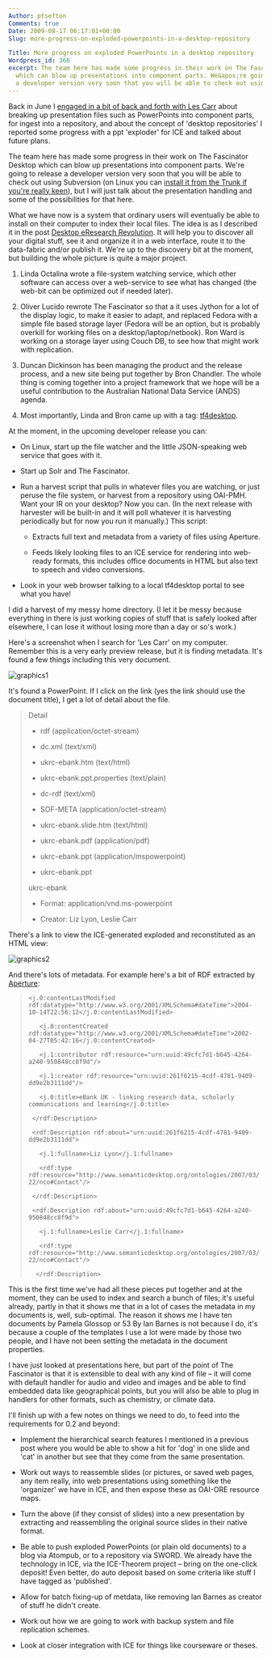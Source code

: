 ```yaml
---
Author: ptsefton
Comments: true
Date: 2009-08-17 06:17:01+00:00
Slug: more-progress-on-exploded-powerpoints-in-a-desktop-repository

Title: More progress on exploded PowerPoints in a desktop repository
Wordpress_id: 368
excerpt: The team here has made some progress in their work on The Fascinator Desktop
  which can blow up presentations into component parts. We&apos;re going to release
  a developer version very soon that you will be able to check out using Subversion.
---
```


<div>

<div class="page-toc">

</div>

<div>

Back in June I [engaged in a bit of back and forth with Les
Carr](http://ptsefton.com/2009/06/12/desktop-repositories-smashing-up-powerpoint.htm)
about breaking up presentation files such as PowerPoints into component
parts, for ingest into a repository, and about the concept of 'desktop
repositories' I reported some progress with a ppt 'exploder' for ICE and
talked about future plans.

The team here has made some progress in their work on The Fascinator
Desktop which can blow up presentations into component parts. We're
going to release a developer version very soon that you will be able to
check out using Subversion (on Linux you can [install it from the Trunk
if you're really
keen](http://fascinator.usq.edu.au/trac/wiki/tf2/DeveloperInstall)), but
I will just talk about the presentation handling and some of the
possibilities for that here.

What we have now is a system that ordinary users will eventually be able
to install on their computer to index their local files. The idea is as
I described it in the post [Desktop eResearch
Revolution](http://ptsefton.com/2009/03/05/desktop-eresearch-revolution.htm).
It will help you to discover all your digital stuff, see it and organize
it in a web interface, route it to the data-fabric and/or publish it.
We're up to the discovery bit at the moment, but building the whole
picture is quite a major project.

1.  Linda Octalina wrote a file-system watching service, which other
    software can access over a web-service to see what has changed (the
    web-bit can be optimized out if needed later).

2.  Oliver Lucido rewrote The Fascinator so that a it uses Jython for a
    lot of the display logic, to make it easier to adapt, and replaced
    Fedora with a simple file based storage layer (Fedora will be an
    option, but is probably overkill for working files on a
    desktop/laptop/netbook). Ron Ward is working on a storage layer
    using Couch DB, to see how that might work with replication.

3.  Duncan Dickinson has been managing the product and the release
    process, and a new site being put together by Bron Chandler. The
    whole thing is coming together into a project framework that we hope
    will be a useful contribution to the Australian National Data
    Service (ANDS) agenda.

4.  Most importantly, Linda and Bron came up with a tag:
    [tf4desktop](http://twitter.com/#search?q=tf4desktop).

At the moment, in the upcoming developer release you can:

-   On Linux, start up the file watcher and the little JSON-speaking web
    service that goes with it.

-   Start up Solr and The Fascinator.

-   Run a harvest script that pulls in whatever files you are watching,
    or just peruse the file system, or harvest from a repository using
    OAI-PMH. Want your IR on your desktop? Now you can. (In the next
    release with harvester will be built-in and it will poll whatever it
    is harvesting periodically but for now you run it manually.) This
    script:

    -   Extracts full text and metadata from a variety of files using
        Aperture.

    -   Feeds likely looking files to an ICE service for rendering into
        web-ready formats, this includes office documents in HTML but
        also text to speech and video conversions.

-   Look in your web browser talking to a local tf4desktop portal to see
    what you have!

I did a harvest of my messy home directory. (I let it be messy because
everything in there is just working copies of stuff that is safely
looked after elsewhere, I can lose it without losing more than a day or
so's work.)

Here's a screenshot when I search for 'Les Carr' on my computer.
Remember this is a very early preview release, but it is finding
metadata. It's found a few things including this very document.

<span
style="display: block"><a name="graphics1"></a>![graphics1](/wp-content/uploads/2009/08/m1f3c6882-453x437.jpeg)</span>

It's found a PowerPoint. If I click on the link (yes the link should use
the document title), I get a lot of detail about the file.

> Detail
>
> -   rdf (application/octet-stream)
>
> -   dc.xml (text/xml)
>
> -   ukrc-ebank.htm (text/html)
>
> -   ukrc-ebank.ppt.properties (text/plain)
>
> -   dc-rdf (text/xml)
>
> -   SOF-META (application/octet-stream)
>
> -   ukrc-ebank.slide.htm (text/html)
>
> -   ukrc-ebank.pdf (application/pdf)
>
> -   ukrc-ebank.ppt (application/mspowerpoint)
>
> -   ukrc-ebank.ppt
>
> ukrc-ebank
>
> -   Format: <a name="format"></a>application/vnd.ms-powerpoint
>
> -   Creator: Liz Lyon, Leslie Carr
>
There's a link to view the ICE-generated exploded and reconstituted as
an HTML view:

<span
style="display: block"><a name="graphics2"></a>![graphics2](/wp-content/uploads/2009/08/m1a02b193-467x301.jpeg)</span>

And there's lots of metadata. For example here's a bit of RDF extracted
by [Aperture](http://aperture.sourceforge.net/):

> `<j.0:contentLastModified rdf:datatype="http://www.w3.org/2001/XMLSchema#dateTime">2004-10-14T22:56:12</j.0:contentLastModified> `
>
> `    <j.0:contentCreated rdf:datatype="http://www.w3.org/2001/XMLSchema#dateTime">2002-04-27T05:42:16</j.0:contentCreated> `
>
> `    <j.1:contributor rdf:resource="urn:uuid:49cfc7d1-b645-4264-a240-950848cc8f9d"/> `
>
> `    <j.1:creator rdf:resource="urn:uuid:261f6215-4cdf-4781-9409-dd9e2b3111dd"/> `
>
> `    <j.0:title>eBank UK - linking research data, scholarly communications and learning</j.0:title> `
>
> `  </rdf:Description> `
>
> ` `
> `<rdf:Description rdf:about="urn:uuid:261f6215-4cdf-4781-9409-dd9e2b3111dd"> `
>
> `    <j.1:fullname>Liz Lyon</j.1:fullname> `
>
> `    <rdf:type rdf:resource="http://www.semanticdesktop.org/ontologies/2007/03/22/nco#Contact"/> `
>
> `  </rdf:Description> `
>
> `  <rdf:Description rdf:about="urn:uuid:49cfc7d1-b645-4264-a240-950848cc8f9d"> `
>
> `    <j.1:fullname>Leslie Carr</j.1:fullname> `
>
> `    <rdf:type rdf:resource="http://www.semanticdesktop.org/ontologies/2007/03/22/nco#Contact"/> `
>
> `  </rdf:Description>`

This is the first time we've had all these pieces put together and at
the moment, they can be used to index and search a bunch of files; it's
useful already, partly in that it shows me that in a lot of cases the
metadata in my documents is, well, sub-optimal. The reason it shows me I
have ten documents by Pamela Glossop or 53 By Ian Barnes is not because
I do, it's because a couple of the templates I use a lot were made by
those two people, and I have not been setting the metadata in the
document properties.

I have just looked at presentations here, but part of the point of The
Fascinator is that it is extensible to deal with any kind of file <span
class="spCh spChx2013">–</span> it will come with default handler for
audio and video and images and be able to find embedded data like
geographical points, but you will also be able to plug in handlers for
other formats, such as chemistry, or climate data.

I'll finish up with a few notes on things we need to do, to feed into
the requirements for 0.2 and beyond:

-   Implement the hierarchical search features I mentioned in a previous
    post where you would be able to show a hit for 'dog' in one slide
    and 'cat' in another but see that they come from the same
    presentation.

-   Work out ways to reassemble slides (or pictures, or saved web pages,
    any item really, into web presentations using something like the
    'organizer' we have in ICE, and then expose these as OAI-ORE
    resource maps.

-   Turn the above (if they consist of slides) into a new presentation
    by extracting and reassembling the original source slides in their
    native format.

-   Be able to push exploded PowerPoints (or plain old documents) to a
    blog via Atompub, or to a repository via SWORD. We already have the
    technology in ICE, via the ICE-Theorem project <span
    class="spCh spChx2013">–</span> bring on the one-click deposit! Even
    better, do auto deposit based on some criteria like stuff I have
    tagged as 'published'.

-   Allow for batch fixing-up of metdata, like removing Ian Barnes as
    creator of stuff he didn't create.

-   Work out how we are going to work with backup system and file
    replication schemes.

-   Look at closer integration with ICE for things like courseware or
    theses.

</div>

</div>
